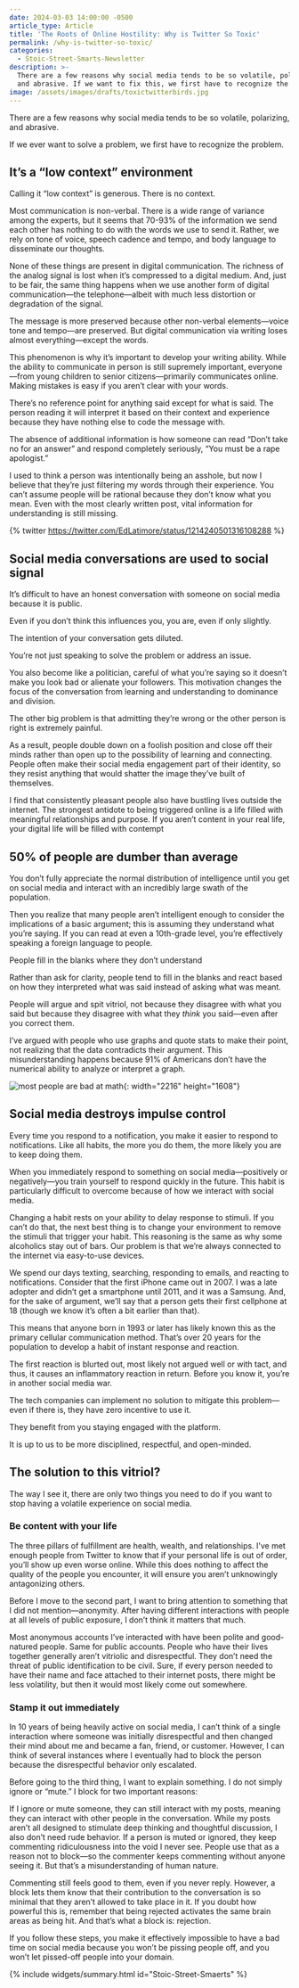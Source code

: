 ```yaml
---
date: 2024-03-03 14:00:00 -0500
article_type: Article
title: 'The Roots of Online Hostility: Why is Twitter So Toxic'
permalink: /why-is-twitter-so-toxic/
categories:
  - Stoic-Street-Smarts-Newsletter
description: >-
  There are a few reasons why social media tends to be so volatile, polarizing,
  and abrasive. If we want to fix this, we first have to recognize the problem. 
image: /assets/images/drafts/toxictwitterbirds.jpg
---
```

There are a few reasons why social media tends to be so volatile, polarizing, and abrasive.

If we ever want to solve a problem, we first have to recognize the problem.

## It’s a “low context” environment

Calling it “low context” is generous. There is no context.

Most communication is non-verbal. There is a wide range of variance among the experts, but it seems that 70-93% of the information we send each other has nothing to do with the words we use to send it. Rather, we rely on tone of voice, speech cadence and tempo, and body language to disseminate our thoughts.

None of these things are present in digital communication. The richness of the analog signal is lost when it’s compressed to a digital medium. And, just to be fair, the same thing happens when we use another form of digital communication—the telephone—albeit with much less distortion or degradation of the signal.

The message is more preserved because other non-verbal elements—voice tone and tempo—are preserved. But digital communication via writing loses almost everything—except the words.

This phenomenon is why it’s important to develop your writing ability. While the ability to communicate in person is still supremely important, everyone—from young children to senior citizens—primarily communicates online. Making mistakes is easy if you aren’t clear with your words.

There’s no reference point for anything said except for what is said. The person reading it will interpret it based on their context and experience because they have nothing else to code the message with.

The absence of additional information is how someone can read “Don’t take no for an answer” and respond completely seriously, “You must be a rape apologist.”

I used to think a person was intentionally being an asshole, but now I believe that they’re just filtering my words through their experience. You can’t assume people will be rational because they don’t know what you mean. Even with the most clearly written post, vital information for understanding is still missing.

{% twitter https://twitter.com/EdLatimore/status/1214240501316108288 %}

## Social media conversations are used to social signal

It’s difficult to have an honest conversation with someone on social media because it is public.

Even if you don’t think this influences you, you are, even if only slightly.

The intention of your conversation gets diluted.

You’re not just speaking to solve the problem or address an issue.

You also become like a politician, careful of what you’re saying so it doesn’t make you look bad or alienate your followers. This motivation changes the focus of the conversation from learning and understanding to dominance and division.

The other big problem is that admitting they’re wrong or the other person is right is extremely painful.

As a result, people double down on a foolish position and close off their minds rather than open up to the possibility of learning and connecting. People often make their social media engagement part of their identity, so they resist anything that would shatter the image they’ve built of themselves.

I find that consistently pleasant people also have bustling lives outside the internet. The strongest antidote to being triggered online is a life filled with meaningful relationships and purpose. If you aren’t content in your real life, your digital life will be filled with contempt

## 50% of people are dumber than average

You don’t fully appreciate the normal distribution of intelligence until you get on social media and interact with an incredibly large swath of the population.

Then you realize that many people aren’t intelligent enough to consider the implications of a basic argument; this is assuming they understand what you’re saying. If you can read at even a 10th-grade level, you’re effectively speaking a foreign language to people.

People fill in the blanks where they don’t understand

Rather than ask for clarity, people tend to fill in the blanks and react based on how they interpreted what was said instead of asking what was meant.

People will argue and spit vitriol, not because they disagree with what you said but because they disagree with what they *think* you said—even after you correct them.

I’ve argued with people who use graphs and quote stats to make their point, not realizing that the data contradicts their argument. This misunderstanding happens because 91% of Americans don’t have the numerical ability to analyze or interpret a graph.

![most people are bad at math](/assets/images/drafts/91percentstats.jpeg "This is about as bad as the average American only reading at an 8th-grade level."){: width="2216" height="1608"}

## Social media destroys impulse control

Every time you respond to a notification, you make it easier to respond to notifications. Like all habits, the more you do them, the more likely you are to keep doing them.

When you immediately respond to something on social media—positively or negatively—you train yourself to respond quickly in the future. This habit is particularly difficult to overcome because of how we interact with social media.

Changing a habit rests on your ability to delay response to stimuli. If you can’t do that, the next best thing is to change your environment to remove the stimuli that trigger your habit. This reasoning is the same as why some alcoholics stay out of bars. Our problem is that we’re always connected to the internet via easy-to-use devices.

We spend our days texting, searching, responding to emails, and reacting to notifications. Consider that the first iPhone came out in 2007. I was a late adopter and didn’t get a smartphone until 2011, and it was a Samsung. And, for the sake of argument, we’ll say that a person gets their first cellphone at 18 (though we know it’s often a bit earlier than that).

This means that anyone born in 1993 or later has likely known this as the primary cellular communication method. That’s over 20 years for the population to develop a habit of instant response and reaction.

The first reaction is blurted out, most likely not argued well or with tact, and thus, it causes an inflammatory reaction in return. Before you know it, you’re in another social media war.

The tech companies can implement no solution to mitigate this problem—even if there is, they have zero incentive to use it.

They benefit from you staying engaged with the platform.

It is up to us to be more disciplined, respectful, and open-minded.

## The solution to this vitriol?

The way I see it, there are only two things you need to do if you want to stop having a volatile experience on social media.

### Be content with your life

The three pillars of fulfillment are health, wealth, and relationships. I’ve met enough people from Twitter to know that if your personal life is out of order, you’ll show up even worse online. While this does nothing to affect the quality of the people you encounter, it will ensure you aren’t unknowingly antagonizing others.

Before I move to the second part, I want to bring attention to something that I did not mention—anonymity. After having different interactions with people at all levels of public exposure, I don’t think it matters that much.

Most anonymous accounts I’ve interacted with have been polite and good-natured people. Same for public accounts. People who have their lives together generally aren’t vitriolic and disrespectful. They don’t need the threat of public identification to be civil. Sure, if every person needed to have their name and face attached to their internet posts, there might be less volatility, but then it would most likely come out somewhere.

### Stamp it out immediately

In 10 years of being heavily active on social media, I can’t think of a single interaction where someone was initially disrespectful and then changed their mind about me and became a fan, friend, or customer. However, I can think of several instances where I eventually had to block the person because the disrespectful behavior only escalated.

Before going to the third thing, I want to explain something. I do not simply ignore or “mute.” I block for two important reasons:

If I ignore or mute someone, they can still interact with my posts, meaning they can interact with other people in the conversation. While my posts aren’t all designed to stimulate deep thinking and thoughtful discussion, I also don’t need rude behavior. If a person is muted or ignored, they keep commenting ridiculousness into the void I never see. People use that as a reason not to block—so the commenter keeps commenting without anyone seeing it. But that’s a misunderstanding of human nature.

Commenting still feels good to them, even if you never reply. However, a block lets them know that their contribution to the conversation is so minimal that they aren’t allowed to take place in it. If you doubt how powerful this is, remember that being rejected activates the same brain areas as being hit. And that’s what a block is: rejection.

If you follow these steps, you make it effectively impossible to have a bad time on social media because you won’t be pissing people off, and you won’t let pissed-off people into your domain.

{% include widgets/summary.html id="Stoic-Street-Smaerts" %}